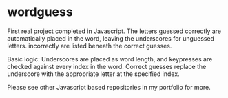 # wordguess

First real project completed in Javascript. The letters guessed correctly are automatically placed in the word, leaving the underscores for unguessed letters. incorrectly are listed beneath the correct guesses.

Basic logic:
Underscores are placed as word length, and keypresses are checked against every index in the word. Correct guesses replace the underscore with the appropriate letter at the specified index.

Please see other Javascript based repositories in my portfolio for more.